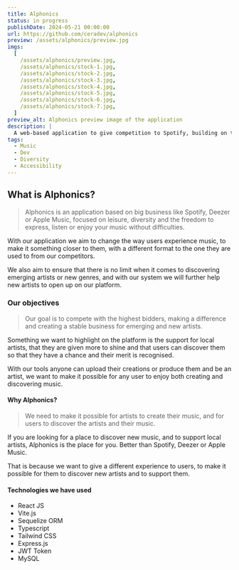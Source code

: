 ```yaml
---
title: Alphonics
status: in progress
publishDate: 2024-05-21 00:00:00
url: https://github.com/ceradev/alphonics
preview: /assets/alphonics/preview.jpg
imgs:
  [
    /assets/alphonics/preview.jpg,
    /assets/alphonics/stock-1.jpg,
    /assets/alphonics/stock-2.jpg,
    /assets/alphonics/stock-3.jpg,
    /assets/alphonics/stock-4.jpg,
    /assets/alphonics/stock-5.jpg,
    /assets/alphonics/stock-6.jpg,
    /assets/alphonics/stock-7.jpg,
  ]
preview_alt: Alphonics preview image of the application
description: |
  A web-based application to give competition to Spotify, building on the basics, laying the foundations to add your favourite songs, artists, and albums, and play their music.
tags:
  - Music
  - Dev
  - Diversity
  - Accessibility
---
```


## What is Alphonics?

> Alphonics is an application based on big business like Spotify, Deezer or Apple Music, focused on leisure, diversity and the freedom to express, listen or enjoy your music without difficulties.

With our application we aim to change the way users experience music, to make it something closer to them, with a different format to the one they are used to from our competitors.

We also aim to ensure that there is no limit when it comes to discovering emerging artists or new genres, and with our system we will further help new artists to open up on our platform.

### Our objectives

> Our goal is to compete with the highest bidders, making a difference and creating a stable business for emerging and new artists.

Something we want to highlight on the platform is the support for local artists, that they are given more to shine and that users can discover them so that they have a chance and their merit is recognised.

With our tools anyone can upload their creations or produce them and be an artist, we want to make it possible for any user to enjoy both creating and discovering music.

#### Why Alphonics?

> We need to make it possible for artists to create their music, and for users to discover the artists and their music.

If you are looking for a place to discover new music, and to support local artists, Alphonics is the place for you. Better than Spotify, Deezer or Apple Music.

That is because we want to give a different experience to users, to make it possible for them to discover new artists and to support them.

#### Technologies we have used

- React JS
- Vite.js
- Sequelize ORM
- Typescript
- Tailwind CSS
- Express.js
- JWT Token
- MySQL
